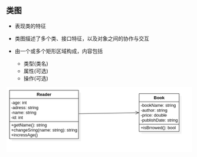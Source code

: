 ## 类图

- 表现类的特征

- 类图描述了多个类、接口特征，以及对象之间的协作与交互

- 由一个或多个矩形区域构成，内容包括

  - 类型(类名)
  - 属性(可选)
  - 操作(可选)

  

![](picture/ClassDiagram1.png)